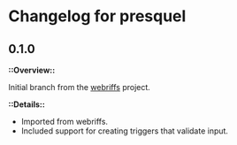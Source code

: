 # Changelog for presquel

## 0.1.0

**::Overview::**

Initial branch from the [webriffs](https://github.com/groboclown/webriffs)
project.


**::Details::**

* Imported from webriffs.
* Included support for creating triggers that validate input.
